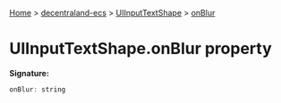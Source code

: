[Home](./index) &gt; [decentraland-ecs](./decentraland-ecs.md) &gt; [UIInputTextShape](./decentraland-ecs.uiinputtextshape.md) &gt; [onBlur](./decentraland-ecs.uiinputtextshape.onblur.md)

# UIInputTextShape.onBlur property


**Signature:**
```javascript
onBlur: string
```
